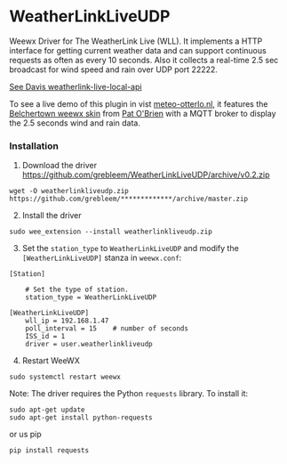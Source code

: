 # WeatherLinkLiveUDP
Weewx Driver for The WeatherLink Live (WLL). It implements a HTTP interface for getting current weather data and can support continuous requests as often as every 10 seconds.
Also it collects a real-time 2.5 sec broadcast for wind speed and rain over UDP port 22222.

[See Davis weatherlink-live-local-api](https://weatherlink.github.io/weatherlink-live-local-api/)

To see a live demo of this plugin in vist [meteo-otterlo.nl](https://meteo-otterlo.nl), it features the [Belchertown weewx skin](https://github.com/poblabs/weewx-belchertown#belchertown-weewx-skin) from [Pat O'Brien](https://github.com/poblabs) with a MQTT broker to display the 2.5 seconds wind and rain data.

### Installation

1) Download the driver
https://github.com/grebleem/WeatherLinkLiveUDP/archive/v0.2.zip
```
wget -O weatherlinkliveudp.zip https://github.com/grebleem/*************/archive/master.zip
```

2) Install the driver

```
sudo wee_extension --install weatherlinkliveudp.zip
```

3) Set the `station_type` to `WeatherLinkLiveUDP` and modify the `[WeatherLinkLiveUDP]` stanza in `weewx.conf`:
```
[Station]

    # Set the type of station.
    station_type = WeatherLinkLiveUDP
```
```
[WeatherLinkLiveUDP]
    wll_ip = 192.168.1.47
    poll_interval = 15    # number of seconds
    ISS_id = 1
    driver = user.weatherlinkliveudp
```

4) Restart WeeWX

```
sudo systemctl restart weewx
```

Note: The driver requires the Python `requests` library. To install it:

```
sudo apt-get update 
sudo apt-get install python-requests
```
or us pip
```
pip install requests
```
